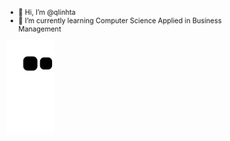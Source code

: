 - 👋 Hi, I’m @qlinhta
- 🌱 I’m currently learning Computer Science Applied in Business Management



![snake gif](https://github.com/qlinhta/qlinhta/blob/output/github-contribution-grid-snake.svg)
